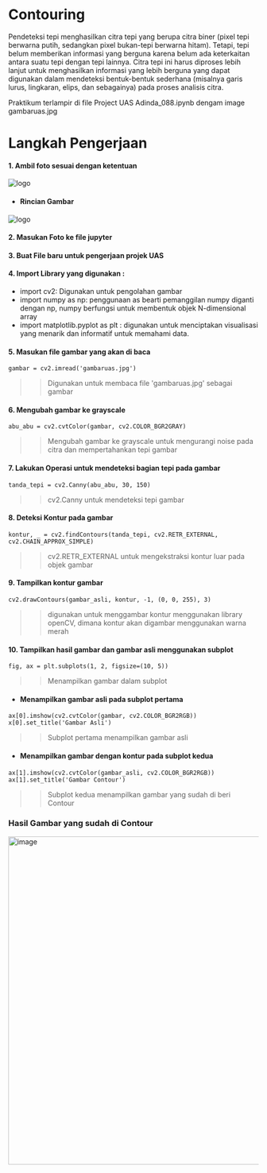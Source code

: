 
# Contouring 

Pendeteksi tepi menghasilkan citra tepi yang berupa citra biner (pixel tepi 
berwarna putih, sedangkan pixel bukan-tepi berwarna hitam). Tetapi, tepi 
belum memberikan informasi yang berguna karena belum ada keterkaitan 
antara suatu tepi dengan tepi lainnya. Citra tepi ini harus diproses lebih lanjut 
untuk menghasilkan informasi yang lebih berguna yang dapat digunakan dalam 
mendeteksi bentuk-bentuk sederhana (misalnya garis lurus, lingkaran, elips, dan 
sebagainya) pada proses analisis citra.



Praktikum terlampir di file Project UAS Adinda_088.ipynb
dengam image gambaruas.jpg

# Langkah Pengerjaan
#### 1. Ambil foto sesuai dengan ketentuan 
![logo](https://github.com/adindamusikap/PA-24_202131088_ADINDA-MUSIKA-P_B/assets/112677505/761b1e79-0b7d-4c10-b4ed-6ee44e665b77)
- #### Rincian Gambar
![logo](https://github.com/adindamusikap/PA-24_202131088_ADINDA-MUSIKA-P_B/assets/112677505/47291fe6-967d-4f11-b7c0-4218db76ff41)
#### 2. Masukan Foto ke file jupyter 
#### 3. Buat File baru untuk pengerjaan projek UAS 
#### 4. Import Library yang digunakan :
- import cv2: Digunakan untuk pengolahan gambar
- import numpy as np: penggunaan as bearti pemanggilan numpy diganti dengan np, numpy berfungsi untuk membentuk objek N-dimensional array
- import matplotlib.pyplot as plt : digunakan  untuk menciptakan visualisasi yang menarik dan informatif untuk memahami data.
#### 5. Masukan file gambar yang akan di baca 
```
gambar = cv2.imread('gambaruas.jpg')
```
>> Digunakan untuk membaca file 'gambaruas.jpg' sebagai gambar 
#### 6. Mengubah gambar ke grayscale

```
abu_abu = cv2.cvtColor(gambar, cv2.COLOR_BGR2GRAY)
```
>> Mengubah gambar ke grayscale untuk mengurangi noise pada citra dan mempertahankan tepi gambar
#### 7. Lakukan Operasi untuk mendeteksi bagian tepi pada gambar
```
tanda_tepi = cv2.Canny(abu_abu, 30, 150)
```
>> cv2.Canny untuk mendeteksi tepi gambar
#### 8. Deteksi Kontur pada gambar

```
kontur, _ = cv2.findContours(tanda_tepi, cv2.RETR_EXTERNAL, cv2.CHAIN_APPROX_SIMPLE)
```
>> cv2.RETR_EXTERNAL untuk mengekstraksi kontur luar pada objek gambar
#### 9. Tampilkan kontur gambar
```
cv2.drawContours(gambar_asli, kontur, -1, (0, 0, 255), 3)
```
>> digunakan untuk menggambar kontur menggunakan library openCV, dimana kontur akan digambar menggunakan warna merah 
#### 10. Tampilkan hasil gambar dan gambar asli menggunakan subplot 
```
fig, ax = plt.subplots(1, 2, figsize=(10, 5))
```
>> Menampilkan gambar dalam subplot 
- #### Menampilkan gambar asli pada subplot pertama
```
ax[0].imshow(cv2.cvtColor(gambar, cv2.COLOR_BGR2RGB))
x[0].set_title('Gambar Asli')
```
>> Subplot pertama menampilkan gambar asli 

- #### Menampilkan gambar dengan kontur pada subplot kedua
```
ax[1].imshow(cv2.cvtColor(gambar_asli, cv2.COLOR_BGR2RGB))
ax[1].set_title('Gambar Contour')
```
>> Subplot kedua menampilkan gambar yang sudah di beri Contour
### Hasil Gambar yang sudah di Contour
<img width="661" alt="image" src="https://github.com/adindamusikap/PA-24_202131088_ADINDA-MUSIKA-P_B/assets/112677505/28a3d2bf-d481-4da3-ac31-b839c4e70ad4">




